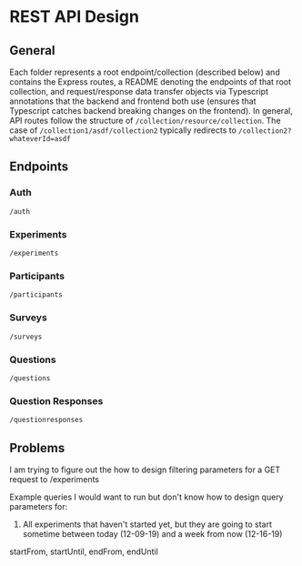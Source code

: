 # REST API Design

## General
Each folder represents a root endpoint/collection (described below) and contains the Express routes, a README denoting the endpoints of that root collection, and request/response data transfer objects via Typescript annotations that the backend and frontend both use (ensures that Typescript catches backend breaking changes on the frontend). In general, API routes follow the structure of `/collection/resource/collection`. The case of `/collection1/asdf/collection2` typically redirects to `/collection2?whateverId=asdf`

## Endpoints

### Auth
`/auth`

### Experiments
`/experiments`

### Participants
`/participants`

### Surveys
`/surveys`

### Questions
`/questions`

### Question Responses
`/questionresponses`

## Problems

I am trying to figure out the how to design filtering parameters for a GET request to /experiments

Example queries I would want to run but don't know how to design query parameters for:

1. All experiments that haven't started yet, but they are going to start sometime between today (12-09-19) and a week from now (12-16-19)

startFrom, startUntil, endFrom, endUntil
